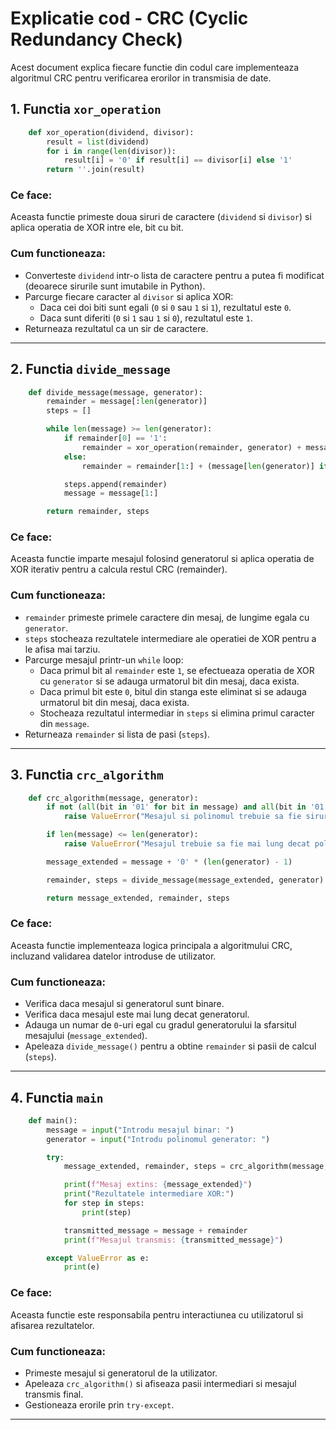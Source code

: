 # Explicatie cod - CRC (Cyclic Redundancy Check)

Acest document explica fiecare functie din codul care implementeaza algoritmul CRC pentru verificarea erorilor in transmisia de date.

## 1. Functia `xor_operation`
```python
    def xor_operation(dividend, divisor):
        result = list(dividend)
        for i in range(len(divisor)):
            result[i] = '0' if result[i] == divisor[i] else '1'
        return ''.join(result)
```
### Ce face:
Aceasta functie primeste doua siruri de caractere (`dividend` si `divisor`) si aplica operatia de XOR intre ele, bit cu bit. 

### Cum functioneaza:
- Converteste `dividend` intr-o lista de caractere pentru a putea fi modificat (deoarece sirurile sunt imutabile in Python).
- Parcurge fiecare caracter al `divisor` si aplica XOR:
  - Daca cei doi biti sunt egali (`0` si `0` sau `1` si `1`), rezultatul este `0`.
  - Daca sunt diferiti (`0` si `1` sau `1` si `0`), rezultatul este `1`.
- Returneaza rezultatul ca un sir de caractere.

---

## 2. Functia `divide_message`
```python
    def divide_message(message, generator):
        remainder = message[:len(generator)]
        steps = []

        while len(message) >= len(generator):
            if remainder[0] == '1':
                remainder = xor_operation(remainder, generator) + message[len(generator)] if len(message) > len(generator) else xor_operation(remainder, generator)
            else:
                remainder = remainder[1:] + (message[len(generator)] if len(message) > len(generator) else '')

            steps.append(remainder)
            message = message[1:]

        return remainder, steps
```
### Ce face:
Aceasta functie imparte mesajul folosind generatorul si aplica operatia de XOR iterativ pentru a calcula restul CRC (remainder).

### Cum functioneaza:
- `remainder` primeste primele caractere din mesaj, de lungime egala cu `generator`.
- `steps` stocheaza rezultatele intermediare ale operatiei de XOR pentru a le afisa mai tarziu.
- Parcurge mesajul printr-un `while` loop:
  - Daca primul bit al `remainder` este `1`, se efectueaza operatia de XOR cu `generator` si se adauga urmatorul bit din mesaj, daca exista.
  - Daca primul bit este `0`, bitul din stanga este eliminat si se adauga urmatorul bit din mesaj, daca exista.
  - Stocheaza rezultatul intermediar in `steps` si elimina primul caracter din `message`.
- Returneaza `remainder` si lista de pasi (`steps`).

---

## 3. Functia `crc_algorithm`
```python
    def crc_algorithm(message, generator):
        if not (all(bit in '01' for bit in message) and all(bit in '01' for bit in generator)):
            raise ValueError("Mesajul si polinomul trebuie sa fie siruri binare")

        if len(message) <= len(generator):
            raise ValueError("Mesajul trebuie sa fie mai lung decat polinomul generator")

        message_extended = message + '0' * (len(generator) - 1)

        remainder, steps = divide_message(message_extended, generator)

        return message_extended, remainder, steps
```
### Ce face:
Aceasta functie implementeaza logica principala a algoritmului CRC, incluzand validarea datelor introduse de utilizator.

### Cum functioneaza:
- Verifica daca mesajul si generatorul sunt binare.
- Verifica daca mesajul este mai lung decat generatorul.
- Adauga un numar de `0`-uri egal cu gradul generatorului la sfarsitul mesajului (`message_extended`).
- Apeleaza `divide_message()` pentru a obtine `remainder` si pasii de calcul (`steps`).

---

## 4. Functia `main`
```python
    def main():
        message = input("Introdu mesajul binar: ")
        generator = input("Introdu polinomul generator: ")

        try:
            message_extended, remainder, steps = crc_algorithm(message, generator)

            print(f"Mesaj extins: {message_extended}")
            print("Rezultatele intermediare XOR:")
            for step in steps:
                print(step)

            transmitted_message = message + remainder
            print(f"Mesajul transmis: {transmitted_message}")

        except ValueError as e:
            print(e)
```
### Ce face:
Aceasta functie este responsabila pentru interactiunea cu utilizatorul si afisarea rezultatelor.

### Cum functioneaza:
- Primeste mesajul si generatorul de la utilizator.
- Apeleaza `crc_algorithm()` si afiseaza pasii intermediari si mesajul transmis final.
- Gestioneaza erorile prin `try-except`.

---
